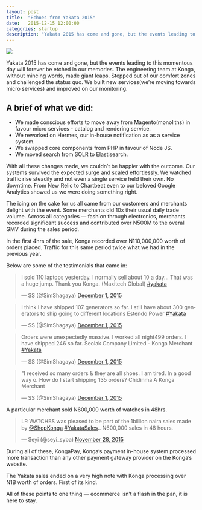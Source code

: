 ```yaml
---
layout: post
title:  "Echoes from Yakata 2015"
date:   2015-12-15 12:00:00
categories: startup
description: "Yakata 2015 has come and gone, but the events leading to this momentous day will forever be etched in our memories. The engineering team at Konga, without mincing words, made giant leaps. Stepped out of our comfort zones and challenged the status quo. We built new services(we’re moving towards micro services) and improved on our monitoring."
---
```


<img src="{{ site.url }}/assets/article_images/yakata-2015/yakata.jpg"/>

Yakata 2015 has come and gone, but the events leading to this momentous day will forever be etched in our memories.
The engineering team at Konga, without mincing words, made giant leaps. Stepped out of our comfort zones and challenged the status quo. We built new services(we’re moving towards micro services) and improved on our monitoring.

## A brief of what we did:
- We made conscious efforts to move away from Magento(monoliths) in favour micro services - catalog and rendering service.
- We reworked on Hermes, our in-house notification as as a service system.
- We swapped core components from PHP in favour of Node JS.
- We moved search from SOLR to Elastisearch.

With all these changes made, we couldn’t be happier with the outcome. Our systems survived the expected surge and scaled effortlessly. We watched  traffic rise steadily and not even a single service held their own. No downtime. From New Relic to Chartbeat even to our beloved Google Analytics showed us we were doing something right.

The icing on the cake for us all came from our customers and merchants delight with the event. Some merchants did 10x their usual daily trade volume. Across all categories — fashion through electronics, merchants recorded significant success and contributed over N500M to the overall GMV during the sales period.

In the first 4hrs of the sale, Konga recorded over N110,000,000 worth of orders placed. Traffic for this same period twice what we had in the previous year.

Below are some of the testimonials that came in:
<blockquote class="twitter-tweet" lang="en"><p lang="en" dir="ltr">I sold 110 laptops yesterday. I normally sell about 10 a day... That was a huge jump. Thank you Konga. (Maxitech Global) <a href="https://twitter.com/hashtag/yakata?src=hash">#yakata</a></p>&mdash; SS (@SimShagaya) <a href="https://twitter.com/SimShagaya/status/671672982184566785">December 1, 2015</a></blockquote>
<script async src="//platform.twitter.com/widgets.js" charset="utf-8"></script>

<blockquote class="twitter-tweet" lang="en"><p lang="en" dir="ltr">I think I have shipped 107 generators so far. I still have about 300 generators to ship going to different locations Estendo Power <a href="https://twitter.com/hashtag/Yakata?src=hash">#Yakata</a></p>&mdash; SS (@SimShagaya) <a href="https://twitter.com/SimShagaya/status/671672844774977537">December 1, 2015</a></blockquote>
<script async src="//platform.twitter.com/widgets.js" charset="utf-8"></script>

<blockquote class="twitter-tweet" lang="en"><p lang="en" dir="ltr">Orders were unexpectedly massive. I worked all night499 orders. I have shipped 246 so far. Seolak Company Limited - Konga Merchant <a href="https://twitter.com/hashtag/Yakata?src=hash">#Yakata</a></p>&mdash; SS (@SimShagaya) <a href="https://twitter.com/SimShagaya/status/671672519884173312">December 1, 2015</a></blockquote>
<script async src="//platform.twitter.com/widgets.js" charset="utf-8"></script>

<blockquote class="twitter-tweet" lang="en"><p lang="en" dir="ltr">&quot;I received so many orders &amp; they are all shoes. I am tired. In a good way o. How do I start shipping 135 orders? Chidinma A Konga Merchant</p>&mdash; SS (@SimShagaya) <a href="https://twitter.com/SimShagaya/status/671672224605163520">December 1, 2015</a></blockquote>
<script async src="//platform.twitter.com/widgets.js" charset="utf-8"></script>

A particular merchant sold N600,000 worth of watches in 48hrs.
<blockquote class="twitter-tweet" lang="en"><p lang="en" dir="ltr">LR WATCHES was pleased to be part of the 1billion naira sales made by <a href="https://twitter.com/ShopKonga">@ShopKonga</a> <a href="https://twitter.com/hashtag/YakataSales?src=hash">#YakataSales</a>.. N600,000 sales in 48 hours.</p>&mdash; Seyi (@seyi_syba) <a href="https://twitter.com/seyi_syba/status/670592361857183744">November 28, 2015</a></blockquote>
<script async src="//platform.twitter.com/widgets.js" charset="utf-8"></script>

During all of these, KongaPay, Konga’s payment in-house system processed more transaction than any other payment gateway provider on the Konga’s website.

The Yakata sales ended on a very high note with Konga processing over N1B worth of orders. First of its kind.

All of these points to one thing — ecommerce isn’t a flash in the pan, it is here to stay.